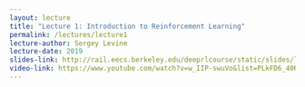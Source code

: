 ```yaml
---
layout: lecture
title: "Lecture 1: Introduction to Reinforcement Learning"
permalink: /lectures/lecture1
lecture-author: Sergey Levine
lecture-date: 2019
slides-link: http://rail.eecs.berkeley.edu/deeprlcourse/static/slides/lec-4.pdf
video-link: https://www.youtube.com/watch?v=w_IIP-swuVo&list=PLkFD6_40KJIwhWJpGazJ9VSj9CFMkb79A
---
```



